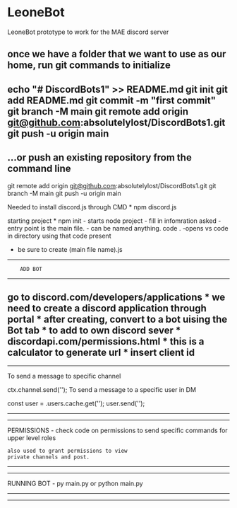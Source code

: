 # LeoneBot
LeoneBot prototype to work for the MAE discord server

once we have a folder that we want to use as our home, run git commands to initialize
-----------------------------------------------------
echo "# DiscordBots1" >> README.md
git init
git add README.md
git commit -m "first commit"
git branch -M main
git remote add origin git@github.com:absolutelylost/DiscordBots1.git
git push -u origin main
-----------------------------------------------------
…or push an existing repository from the command line
-----------------------------------------------------
git remote add origin git@github.com:absolutelylost/DiscordBots1.git
git branch -M main
git push -u origin main

Needed to install discord.js through CMD
	* npm discord.js


starting project
	* npm init - starts node project 
		- fill in infomration asked
		- entry point is the main file. 
			- can be named anything.
code . -opens vs code in directory using that
	code present

* be sure to create (main file name).js
-----------------------------------------------------
		ADD BOT
-----------------------------------------------------
go to discord.com/developers/applications
	* we need to create a discord application through portal
	* after creating, convert to a bot uising the Bot tab
	* to add to own discord sever 
		* discordapi.com/permissions.html
			* this is a calculator to generate url
			* insert client id
-----------------------------------------------------
-----------------------------------------------------

To send a message to specific channel

ctx.channel.send('<content>');
To send a message to a specific user in DM

const user = <client>.users.cache.get('<id>');
user.send('<content>');

-----------------------------------------------------
-----------------------------------------------------

PERMISSIONS - 
	check code on permissions to send specific 
	commands for upper level roles

	also used to grant permissions to view
	private channels and post.
-----------------------------------------------------
-----------------------------------------------------


RUNNING BOT - 
	py main.py or python main.py

-----------------------------------------------------
-----------------------------------------------------

